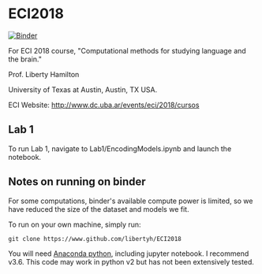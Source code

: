 # ECI2018

[![Binder](https://mybinder.org/badge.svg)](https://mybinder.org/v2/gh/libertyh/ECI2018/master)

For ECI 2018 course, "Computational methods for studying language and the brain."

Prof. Liberty Hamilton

University of Texas at Austin, Austin, TX USA.

ECI Website: http://www.dc.uba.ar/events/eci/2018/cursos

## Lab 1 ##

To run Lab 1, navigate to Lab1/EncodingModels.ipynb and launch the notebook.

## Notes on running on binder ##
For some computations, binder's available compute power is limited, so we have reduced the size of the dataset and models we fit.

To run on your own machine, simply run:

`git clone https://www.github.com/libertyh/ECI2018`

You will need [Anaconda python](https://www.anaconda.com/downloads), including jupyter notebook.  I recommend v3.6.  This code may work in python v2 but has not been extensively tested.  

